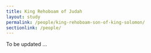 ```yaml
---
title: King Rehoboam of Judah
layout: study
permalink: /people/king-rehoboam-son-of-king-solomon/
sectionlink: /people/
---
```


To be updated ...
